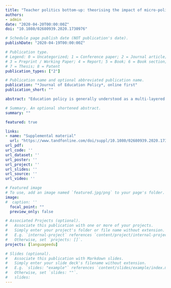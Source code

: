 ```yaml
---
title: "Teacher politics bottom-up: theorising the impact of micro-politics on policy generation"
authors:
- admin
date: "2020-04-20T00:00:00Z"
doi: "10.1080/02680939.2020.1730976"

# Schedule page publish date (NOT publication's date).
publishDate: "2020-04-19T00:00:00Z"

# Publication type.
# Legend: 0 = Uncategorized; 1 = Conference paper; 2 = Journal article;
# 3 = Preprint / Working Paper; 4 = Report; 5 = Book; 6 = Book section;
# 7 = Thesis; 8 = Patent
publication_types: ["2"]

# Publication name and optional abbreviated publication name.
publication: "*Journal of Education Policy*, online first"
publication_short: ""

abstract: "Education policy is generally understood as a multi-layered process, consisting of diverse interconnected phases. Studies of these inter-connections typically ask whether and how the generation of official policy from the top-down affects micro-politics, i.e. how teachers experience and execute their work. The assumption that policy is influenced in the reverse direction is widely held, but has seldom been studied empirically. Little is known, therefore, about how this dynamic operates. This study delineates mechanisms that link teachers’ micro-politics to the macro-politics of policy generation. Analytically, it combines concepts from the literature on teacher involvement in macro- and micro-politics in order to develop a framework bridging the two. Empirically, it harnesses the theoretical potential of Swiss language education policy, tracing the process of reforms through which teachers, though formally excluded from policy-making, were able to influence the choice of languages included in official curricula. The analysis identifies three mechanisms through which they exerted influence: voicing experience, subversive enactment, and open resistance. None of these are dependent upon higher levels of teacher unionisation or particular institutions of governance. These findings highlight the importance of engaging with the processual dimension of politics to advance our theories of educational policy."

# Summary. An optional shortened abstract.
summary: ""

featured: true

links:
- name: "Supplemental material"
  url: "https://www.tandfonline.com/doi/suppl/10.1080/02680939.2020.1730976?scroll=top"
url_pdf: 
url_code: ''
url_dataset: ''
url_poster: ''
url_project: ''
url_slides: ''
url_source: ''
url_video: ''

# Featured image
# To use, add an image named `featured.jpg/png` to your page's folder. 
image:
#  caption: ''
  focal_point: ""
  preview_only: false

# Associated Projects (optional).
#   Associate this publication with one or more of your projects.
#   Simply enter your project's folder or file name without extension.
#   E.g. `internal-project` references `content/project/internal-project/index.md`.
#   Otherwise, set `projects: []`.
projects: [languageedu]

# Slides (optional).
#   Associate this publication with Markdown slides.
#   Simply enter your slide deck's filename without extension.
#   E.g. `slides: "example"` references `content/slides/example/index.md`.
#   Otherwise, set `slides: ""`.
#   slides:
---
```


